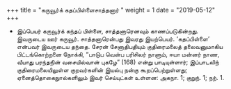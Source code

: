 ﻿+++
title = "கருவூர்க் கதப்பிள்ளைசாத்தனார்  "
weight = 1
date = "2019-05-12"
+++


- இப்பெயர் கருவூர்க் கந்தப் பிள்ளை, சாத்தனாரெனவும் காணப்படுகின்றது. இவருடைய ஊர் கருவூர். சாத்தனாரென்பது இவரது இயற்பெயர். ‘கதப்பிள்ளை’ என்பவர் இவருடைய தந்தை. சேரன் சேனாதிபதியும் குதிரைமலைத் தலைவனுமாகிய பிட்டங்கொற்றனை நோக்கி, “பாடுப வென்ப பரிசிலர் நாளும், ஈயா மன்னர் நாண, வீயாது பரந்தநின் வசையில்வான் புகழே” (168)  என்று பாடியுள்ளார்; இப்பாடலிற் குதிரைமலையிலுள்ள குறவர்களின் இயல்பு நன்கு கூறப்பெற்றுள்ளது; ஏனைத்தொகைநுால்களிலும் இவர் செய்யுட்கள் உள்ளன:  அகநா. 1;  குறுந். 1;  நற். 1. 
  
